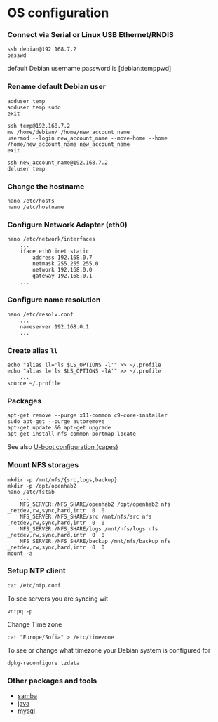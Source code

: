 # OS configuration

### Connect via Serial or Linux USB Ethernet/RNDIS

~~~
ssh debian@192.168.7.2
passwd
~~~
default Debian username:password is [debian:temppwd]

### Rename default Debian user

~~~
adduser temp
adduser temp sudo
exit

ssh temp@192.168.7.2
mv /home/debian/ /home/new_account_name
usermod --login new_account_name --move-home --home /home/new_account_name new_account_name
exit

ssh new_account_name@192.168.7.2
deluser temp
~~~

### Change the hostname

~~~
nano /etc/hosts
nano /etc/hostname		
~~~

### Configure Network Adapter (eth0)

~~~
nano /etc/network/interfaces
	...
	iface eth0 inet static
		address 192.168.0.7
		netmask 255.255.255.0
		network 192.168.0.0
		gateway 192.168.0.1
	...
~~~

### Configure name resolution

~~~
nano /etc/resolv.conf
	...
	nameserver 192.168.0.1
	...
~~~

### Create alias `ll`
~~~
echo "alias ll='ls $LS_OPTIONS -l'" >> ~/.profile
echo "alias l='ls $LS_OPTIONS -lA'" >> ~/.profile
	...
source ~/.profile
~~~

### Packages

~~~
apt-get remove --purge x11-common c9-core-installer
sudo apt-get --purge autoremove
apt-get update && apt-get upgrade
apt-get install nfs-common portmap locate
~~~
See also [U-boot configuration (capes)](https://github.com/div-co/home_automation/tree/master/beaglebone#configure-u-boot-cape)

### Mount NFS storages

~~~
mkdir -p /mnt/nfs/{src,logs,backup}
mkdir -p /opt/openhab2
nano /etc/fstab
	...
	NFS_SERVER:/NFS_SHARE/openhab2 /opt/openhab2 nfs _netdev,rw,sync,hard,intr  0  0
	NFS_SERVER:/NFS_SHARE/src /mnt/nfs/src nfs _netdev,rw,sync,hard,intr  0  0
	NFS_SERVER:/NFS_SHARE/logs /mnt/nfs/logs nfs _netdev,rw,sync,hard,intr  0  0
	NFS_SERVER:/NFS_SHARE/backup /mnt/nfs/backup nfs _netdev,rw,sync,hard,intr  0  0
mount -a
~~~

### Setup NTP client

~~~
cat /etc/ntp.conf
~~~	
To see servers you are syncing wit
~~~
vntpq -p
~~~
Change Time zone
~~~ 
cat "Europe/Sofia" > /etc/timezone
~~~
To see or change what timezone your Debian system is configured for
~~~
dpkg-reconfigure tzdata
~~~

### Other packages and tools
- [samba](https://github.com/div-co/home_automation/tree/master/debian/Samba)
- [java](https://github.com/div-co/home_automation/tree/master/debian/java)
- [mysql](https://github.com/div-co/home_automation/blob/master/debian/mysql)
